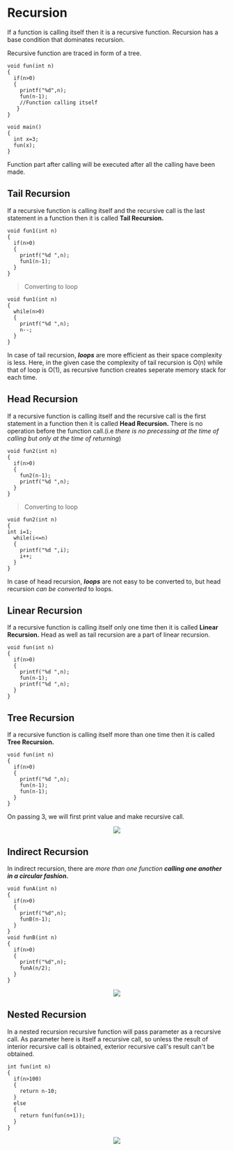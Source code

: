 # Recursion

If a function is calling itself then it is a recursive function. Recursion has a base condition that dominates recursion.

Recursive function are traced in form of a tree.

```
void fun(int n)
{
  if(n>0)
  {
    printf("%d",n);
    fun(n-1);
    //Function calling itself
   }
}

void main()
{
  int x=3;
  fun(x);
}
```

Function part after calling will be executed after all the calling have been made.

## Tail Recursion

If a recursive function is calling itself and the recursive call is the last statement in a function then it is called **Tail Recursion.**

```
void fun1(int n)
{
  if(n>0)
  {
    printf("%d ",n);
    fun1(n-1);
  }
}
```

> Converting to loop
```
void fun1(int n)
{
  while(n>0)
  {
    printf("%d ",n);
    n--;
  }
}
```

In case of tail recursion, ***loops*** are more efficient as their space complexity is less. Here, in the given case the complexity of tail recursion is O(n) while that of loop is O(1), as recursive function creates seperate memory stack for each time.

## Head Recursion

If a recursive function is calling itself and the recursive call is the first statement in a function then it is called **Head Recursion.** There is no operation before the function call.(i.e *there is no precessing at the time of calling but only at the time of returning*)

```
void fun2(int n)
{
  if(n>0)
  {
    fun2(n-1);
    printf("%d ",n);
  }
}
```

> Converting to loop
```
void fun2(int n)
{
int i=1;
  while(i<=n)
  {
    printf("%d ",i);
    i++;
  }
}
```

In case of head recursion, ***loops*** are not easy to be converted to, but head recursion *can be converted* to loops.

## Linear Recursion

If a recursive function is calling itself only one time then it is called **Linear Recursion.** Head as well as tail recursion are a part of linear recursion.

```
void fun(int n)
{
  if(n>0)
  {
    printf("%d ",n);
    fun(n-1);
    printf("%d ",n);
  }
}
```

## Tree Recursion

If a recursive function is calling itself more than one time then it is called **Tree Recursion.**

```
void fun(int n)
{
  if(n>0)
  {
    printf("%d ",n);
    fun(n-1);
    fun(n-1);
  }
}
```

On passing 3, we will first print value and make recursive call.

<div align="center">
  <img src="https://github.com/kshitizsaini113/Data-Structure-and-Algorithms/blob/master/2.%20Recursion/tree_recursion.PNG">
</div>

## Indirect Recursion

In indirect recursion, there are *more than one function* ***calling one another in a circular fashion.***

```
void funA(int n)
{
  if(n>0)
  {
    printf("%d",n);
    funB(n-1);
  }
}
void funB(int n)
{
  if(n>0)
  {
    printf("%d",n);
    funA(n/2);
  }
}
```

<div align="center">
  <img src="https://github.com/kshitizsaini113/Data-Structure-and-Algorithms/blob/master/2.%20Recursion/indirect_recursion.PNG">
</div>

## Nested Recursion

In a nested recursion recursive function will pass parameter as a recursive call. As parameter here is itself a recursive call, so unless the result of interior recursive call is obtained, exterior recursive call's result can't be obtained.

```
int fun(int n)
{
  if(n>100)
  {
    return n-10;
  }
  else
  {
    return fun(fun(n+1));
  }
}
```

<div align="center">
  <img src="https://github.com/kshitizsaini113/Data-Structure-and-Algorithms/blob/master/2.%20Recursion/nested_recursion.PNG">
</div>
